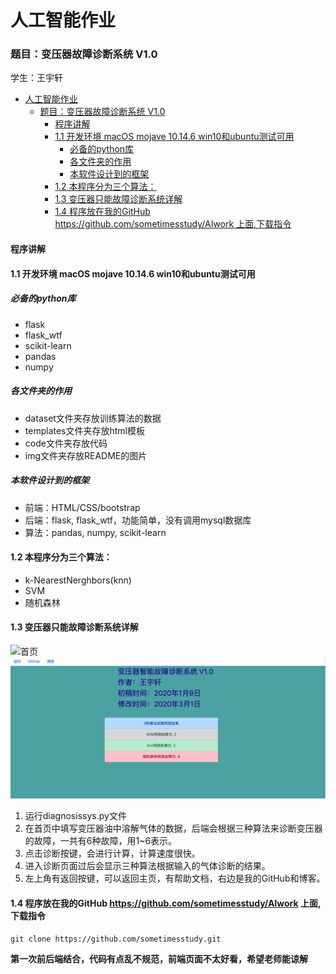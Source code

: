 # 人工智能作业

### 题目：变压器故障诊断系统 V1.0

学生：王宇轩
- [人工智能作业](#------)
    + [题目：变压器故障诊断系统 V1.0](#-------------v10)
      - [程序讲解](#----)
      - [1.1 开发环境 macOS mojave 10.14.6    win10和ubuntu测试可用](#11------macos-mojave-10146----win10-ubuntu----)
        * [必备的python库](#---python-)
        * [各文件夹的作用](#-------)
        * [本软件设计到的框架](#---------)
      - [1.2 本程序分为三个算法：](#12-----------)
      - [1.3 变压器只能故障诊断系统详解](#13--------------)
      - [1.4 程序放在我的GitHub https://github.com/sometimesstudy/AIwork  上面,下载指令](#14-------github-https---githubcom-sometimesstudy-aiwork---------)

#### 程序讲解

#### 1.1 开发环境 macOS mojave 10.14.6    win10和ubuntu测试可用
##### 必备的python库
+ flask
+ flask_wtf
+ scikit-learn
+ pandas
+ numpy
##### 各文件夹的作用
+ dataset文件夹存放训练算法的数据
+ templates文件夹存放html模板
+ code文件夹存放代码
+ img文件夹存放README的图片
##### 本软件设计到的框架
+ 前端：HTML/CSS/bootstrap
+ 后端：flask, flask_wtf，功能简单，没有调用mysql数据库
+ 算法：pandas, numpy, scikit-learn

#### 1.2 本程序分为三个算法：

+ k-NearestNerghbors(knn)
+ SVM
+ 随机森林

#### 1.3 变压器只能故障诊断系统详解
![首页](https://github.com/sometimesstudy/AIwork/blob/master/img/主页.png)
![计算](https://github.com/sometimesstudy/AIwork/blob/master/img/%E8%AE%A1%E7%AE%97.png)
1. 运行diagnosissys.py文件
2. 在首页中填写变压器油中溶解气体的数据，后端会根据三种算法来诊断变压器的故障，一共有6种故障，用1~6表示。
3. 点击诊断按键，会进行计算，计算速度很快。
4. 进入诊断页面过后会显示三种算法根据输入的气体诊断的结果。
5. 左上角有返回按键，可以返回主页，有帮助文档，右边是我的GitHub和博客。

#### 1.4 程序放在我的GitHub https://github.com/sometimesstudy/AIwork  上面,下载指令

````shell
git clone https://github.com/sometimesstudy.git
````
**第一次前后端结合，代码有点乱不规范，前端页面不太好看，希望老师能谅解**


